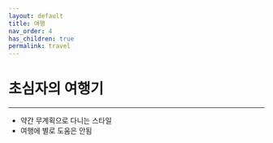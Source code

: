 ```yaml
---
layout: default
title: 여행
nav_order: 4
has_children: true
permalink: travel
---
```


# 초심자의 여행기
  
---
- 약간 무계획으로 다니는 스타일  
- 여행에 별로 도움은 안됨  